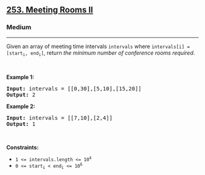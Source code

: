 <h2><a href="https://leetcode.com/problems/meeting-rooms-ii/">253. Meeting Rooms II</a></h2><h3>Medium</h3><hr><div><p>Given an array of meeting time intervals <code>intervals</code> where <code>intervals[i] = [start<sub>i</sub>, end<sub>i</sub>]</code>, return <em>the minimum number of conference rooms required</em>.</p>

<p>&nbsp;</p>
<p><strong>Example 1:</strong></p>
<pre><strong>Input:</strong> intervals = [[0,30],[5,10],[15,20]]
<strong>Output:</strong> 2
</pre><p><strong>Example 2:</strong></p>
<pre><strong>Input:</strong> intervals = [[7,10],[2,4]]
<strong>Output:</strong> 1
</pre>
<p>&nbsp;</p>
<p><strong>Constraints:</strong></p>

<ul>
	<li><code>1 &lt;=&nbsp;intervals.length &lt;= 10<sup style="">4</sup></code></li>
	<li><code>0 &lt;= start<sub>i</sub> &lt; end<sub>i</sub> &lt;= 10<sup style="">6</sup></code></li>
</ul>
</div>